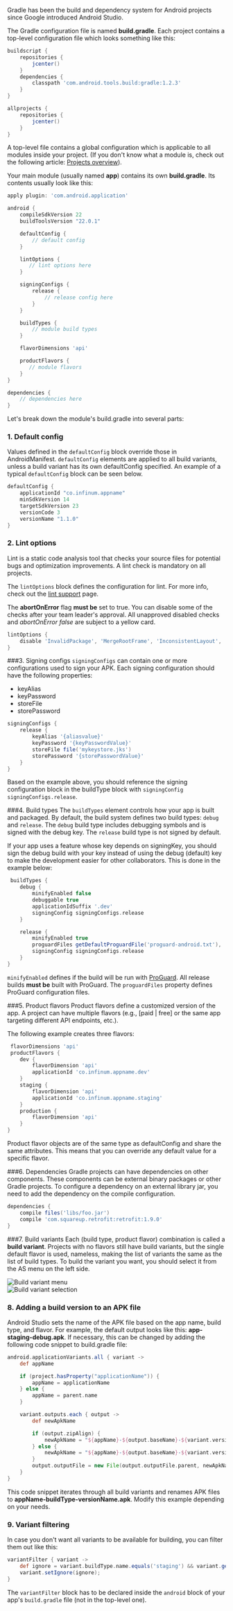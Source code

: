 Gradle has been the build and dependency system for Android projects since Google introduced Android Studio.

The Gradle configuration file is named **build.gradle**.
Each project contains a top-level configuration file which looks something like this:

```gradle
buildscript {
    repositories {
        jcenter()
    }
    dependencies {
        classpath 'com.android.tools.build:gradle:1.2.3'
    }
}

allprojects {
    repositories {
        jcenter()
    }
}
```

A top-level file contains a global configuration which is applicable to all modules inside your project. (If you don't know what a module is, check out the following article: [Projects overview](https://developer.android.com/studio/projects#ApplicationModules)).

Your main module (usually named **app**) contains its own **build.gradle**.
Its contents usually look like this:

```gradle
apply plugin: 'com.android.application'

android {
    compileSdkVersion 22
    buildToolsVersion "22.0.1"

    defaultConfig {
        // default config
    }

    lintOptions {
       // lint options here
    }

    signingConfigs {
        release {
            // release config here
        }
    }

    buildTypes {
        // module build types
    }

    flavorDimensions 'api'

    productFlavors {
       // module flavors
    }
}

dependencies {
    // dependencies here
}
```

Let's break down the module's build.gradle into several parts:

### 1. Default config
Values defined in the `defaultConfig` block override those in AndroidManifest.
`defaultConfig` elements are applied to all build variants, unless a build variant has its own defaultConfig specified.
An example of a typical `defaultConfig` block can be seen below.

```gradle
defaultConfig {
    applicationId "co.infinum.appname"
    minSdkVersion 14
    targetSdkVersion 23
    versionCode 3
    versionName "1.1.0"
}
```

### 2. Lint options
Lint is a static code analysis tool that checks your source files for potential bugs and optimization improvements. A lint check is mandatory on all projects.

The `lintOptions` block defines the configuration for lint. For more info, check out the [lint support](https://developer.android.com/studio/write/lint?hl=en) page.

The **abortOnError** flag **must be** set to true. You can disable some of the checks after your team leader's approval. All unapproved disabled checks and *abortOnError false* are subject to a yellow card.

```gradle
lintOptions {
    disable 'InvalidPackage', 'MergeRootFrame', 'InconsistentLayout', 'ContentDescription'
}
```

###3. Signing configs
`signingConfigs` can contain one or more configurations used to sign your APK. Each signing configuration should have the following properties:

* keyAlias
* keyPassword
* storeFile
* storePassword

```gradle
signingConfigs {
    release {
        keyAlias '{aliasvalue}'
        keyPassword '{keyPasswordValue}'
        storeFile file('mykeystore.jks')
        storePassword '{storePasswordValue}'
    }
}
```

Based on the example above, you should reference the signing configuration block in the buildType block with `signingConfig signingConfigs.release`.

###4. Build types
The `buildTypes` element controls how your app is built and packaged. By default, the build system defines two build types: `debug` and `release`. The `debug` build type includes debugging symbols and is signed with the debug key. The `release` build type is not signed by default.

If your app uses a feature whose key depends on signingKey, you should sign the debug build with your key instead of using the debug (default) key to make the development easier for other collaborators. This is done in the example below:

```gradle
 buildTypes {
    debug {
        minifyEnabled false
        debuggable true
        applicationIdSuffix '.dev'
        signingConfig signingConfigs.release
    }

    release {
        minifyEnabled true
        proguardFiles getDefaultProguardFile('proguard-android.txt'), 'proguard-rules.pro'
        signingConfig signingConfigs.release
    }
}
```
`minifyEnabled` defines if the build will be run with [ProGuard](http://developer.android.com/tools/help/proguard.html). All release builds **must be** built with ProGuard. The `proguardFiles` property defines ProGuard configuration files.

###5. Product flavors
Product flavors define a customized version of the app. A project can have multiple flavors (e.g., [paid | free] or the same app targeting different API endpoints, etc.).

The following example creates three flavors:

```gradle
 flavorDimensions 'api'
 productFlavors {
    dev {
        flavorDimension 'api'
        applicationId 'co.infinum.appname.dev'
    }
    staging {
        flavorDimension 'api'
        applicationId 'co.infinum.appname.staging'
    }
    production {
        flavorDimension 'api'
    }
}
```

Product flavor objects are of the same type as defaultConfig and share the same attributes. This means that you can override any default value for a specific flavor.

###6. Dependencies
Gradle projects can have dependencies on other components. These components can be external binary packages or other Gradle projects.
To configure a dependency on an external library jar, you need to add the dependency on the compile configuration.

```gradle
dependencies {
    compile files('libs/foo.jar')
    compile 'com.squareup.retrofit:retrofit:1.9.0'
}
```

###7. Build variants
Each (build type, product flavor) combination is called a **build variant**.
Projects with no flavors still have build variants, but the single default flavor is used, nameless, making the list of variants the same as the list of build types.
To build the variant you want, you should select it from the AS menu on the left side.

![Build variant menu](/img/build_variant_1.png "Build variant menu") <br>
![Build variant selection](/img/build_variant_2.png "Build variant selection")

### 8. Adding a build version to an APK file

Android Studio sets the name of the APK file based on the app name, build type, and flavor. For example, the default output looks like this: **app-staging-debug.apk**. If necessary, this can be changed by adding the following code snippet to build.gradle file:

```gradle
android.applicationVariants.all { variant ->
    def appName

    if (project.hasProperty("applicationName")) {
        appName = applicationName
    } else {
        appName = parent.name
    }

    variant.outputs.each { output ->
        def newApkName

        if (output.zipAlign) {
            newApkName = "${appName}-${output.baseName}-${variant.versionName}.apk"
        } else {
            newApkName = "${appName}-${output.baseName}-${variant.versionName}-unaligned.apk"
        }
        output.outputFile = new File(output.outputFile.parent, newApkName)
    }
}
```
This code snippet iterates through all build variants and renames APK files to **appName-buildType-versionName.apk**. Modify this example depending on your needs.

### 9. Variant filtering

In case you don't want all variants to be available for building, you can filter them out like this:

```gradle
variantFilter { variant ->
    def ignore = variant.buildType.name.equals('staging') && variant.getFlavors().get(1).name.equals('multiDex')
    variant.setIgnore(ignore);
}
```

The `variantFilter` block has to be declared inside the `android` block of your app's `build.gradle` file (not in the top-level one).
